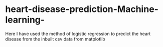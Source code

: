 # heart-disease-prediction-Machine-learning-
Here I have used the method of logistic regression to predict the heart disease from the inbuilt csv data from matplotlib

